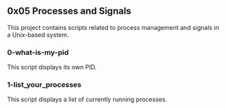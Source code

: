 ## 0x05 Processes and Signals

This project contains scripts related to process management and signals in a Unix-based system.

### 0-what-is-my-pid
This script displays its own PID.
### 1-list_your_processes
This script displays a list of currently running processes.

